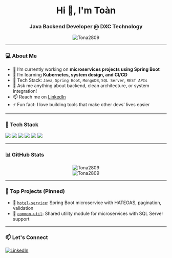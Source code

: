 <h1 align="center">Hi 👋, I'm Toàn</h1>
<h3 align="center">Java Backend Developer @ DXC Technology</h3>

<p align="center">
  <img src="https://komarev.com/ghpvc/?username=Tona2809&label=Profile%20views&color=0e75b6&style=flat" alt="Tona2809" />
</p>

---

### 💻 About Me

- 🔭 I’m currently working on **microservices projects using Spring Boot**
- 🌱 I’m learning **Kubernetes, system design, and CI/CD**
- 💼 Tech Stack: `Java`, `Spring Boot`, `MongoDB`, `SQL Server`, `REST APIs`
- 💬 Ask me anything about backend, clean architecture, or system integration!
- 📫 Reach me on [LinkedIn](https://www.linkedin.com/in/toan-vo-00539a222/)
- ⚡ Fun fact: I love building tools that make other devs' lives easier

---

### 🚀 Tech Stack

<p align="left">
  <img src="https://img.shields.io/badge/Java-ED8B00?style=for-the-badge&logo=java&logoColor=white"/>
  <img src="https://img.shields.io/badge/Spring_Boot-6DB33F?style=for-the-badge&logo=spring-boot&logoColor=white"/>
  <img src="https://img.shields.io/badge/MongoDB-4EA94B?style=for-the-badge&logo=mongodb&logoColor=white"/>
  <img src="https://img.shields.io/badge/SQL_Server-CC2927?style=for-the-badge&logo=microsoft-sql-server&logoColor=white"/>
  <img src="https://img.shields.io/badge/Postman-FF6C37?style=for-the-badge&logo=postman&logoColor=white"/>
  <img src="https://img.shields.io/badge/Git-F05032?style=for-the-badge&logo=git&logoColor=white"/>
</p>

---

### 📊 GitHub Stats

<p align="center">
  <img src="https://github-readme-stats.vercel.app/api?username=Tona2809&show_icons=true&theme=radical" alt="Tona2809" />
  <br/>
  <img src="https://github-readme-streak-stats.herokuapp.com/?user=Tona2809&theme=radical" alt="Tona2809" />
</p>

---

### 📌 Top Projects (Pinned)

- 🏨 [`hotel-service`](https://github.com/Tona2809/hotel-service): Spring Boot microservice with HATEOAS, pagination, validation  
- 🧰 [`common-util`](https://github.com/Tona2809/common-util): Shared utility module for microservices with SQL Server support

---

### 📫 Let's Connect

[![LinkedIn](https://img.shields.io/badge/LinkedIn-0077B5?style=for-the-badge&logo=linkedin&logoColor=white)](https://www.linkedin.com/in/toan-vo-00539a222/)
